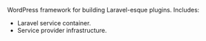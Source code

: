 WordPress framework for building Laravel-esque plugins. Includes:

- Laravel service container.
- Service provider infrastructure.
